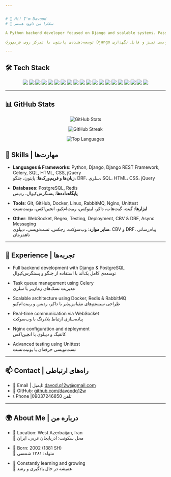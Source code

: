 ```yaml
---


# 👋 Hi! I'm Davood  
# 👋 سلام! من داوود هستم

A Python backend developer focused on Django and scalable systems. Passionate about learning, solving complex problems, and writing clean, maintainable code.

توسعه‌دهنده‌ی پایتون با تمرکز روی فریم‌ورک Django و سیستم‌های مقیاس‌پذیر. علاقه‌مند به یادگیری، حل مسائل پیچیده، و کدنویسی تمیز و قابل نگهداری.

---
```


## 🛠 Tech Stack

<p align="center">
  <img src="https://img.shields.io/badge/Python-3776AB?style=for-the-badge&logo=python&logoColor=white"/>
  <img src="https://img.shields.io/badge/Django-092E20?style=for-the-badge&logo=django&logoColor=white"/>
  <img src="https://img.shields.io/badge/DRF-black?style=for-the-badge&logo=django&logoColor=white"/>
  <img src="https://img.shields.io/badge/Celery-37814A?style=for-the-badge&logo=celery&logoColor=white"/>
  <img src="https://img.shields.io/badge/PostgreSQL-336791?style=for-the-badge&logo=postgresql&logoColor=white"/>
  <img src="https://img.shields.io/badge/Redis-DC382D?style=for-the-badge&logo=redis&logoColor=white"/>
  <img src="https://img.shields.io/badge/Docker-2496ED?style=for-the-badge&logo=docker&logoColor=white"/>
  <img src="https://img.shields.io/badge/Nginx-009639?style=for-the-badge&logo=nginx&logoColor=white"/>
  <img src="https://img.shields.io/badge/RabbitMQ-FF6600?style=for-the-badge&logo=rabbitmq&logoColor=white"/>
  <img src="https://img.shields.io/badge/Linux-FCC624?style=for-the-badge&logo=linux&logoColor=black"/>
  <img src="https://img.shields.io/badge/HTML5-E34F26?style=for-the-badge&logo=html5&logoColor=white"/>
  <img src="https://img.shields.io/badge/CSS3-1572B6?style=for-the-badge&logo=css3&logoColor=white"/>
  <img src="https://img.shields.io/badge/jQuery-0769AD?style=for-the-badge&logo=jquery&logoColor=white"/>
  <img src="https://img.shields.io/badge/SQL-4479A1?style=for-the-badge&logo=postgresql&logoColor=white"/>
  <img src="https://img.shields.io/badge/Telebot-FF5E00?style=for-the-badge&logo=telegram&logoColor=white"/>
  <img src="https://img.shields.io/badge/Regex-FF69B4?style=for-the-badge&logo=codio&logoColor=white"/>
  <img src="https://img.shields.io/badge/Unittest-6E40C9?style=for-the-badge&logo=pytest&logoColor=white"/>
  <img src="https://img.shields.io/badge/Git-F05032?style=for-the-badge&logo=git&logoColor=white"/>
  <img src="https://img.shields.io/badge/GitHub-181717?style=for-the-badge&logo=github&logoColor=white"/>
  <img src="https://img.shields.io/badge/WebSocket-00BFFF?style=for-the-badge&logo=websockets&logoColor=white"/>

</p>

---

## 📊 GitHub Stats

<p align="center">
  <img src="https://github-readme-stats.vercel.app/api?username=davoodq12w&show_icons=true&theme=radical" alt="GitHub Stats"/>
</p>

<p align="center">
  <img src="https://github-readme-streak-stats.herokuapp.com/?user=davoodq12w&theme=radical" alt="GitHub Streak"/>
</p>

<p align="center">
  <img src="https://github-readme-stats.vercel.app/api/top-langs/?username=davoodq12w&layout=compact&theme=radical" alt="Top Languages"/>
</p>



## 🧰 Skills | مهارت‌ها

- **Languages & Frameworks**: Python, Django, Django REST Framework, Celery, SQL, HTML, CSS, jQuery  
  **زبان‌ها و فریم‌ورک‌ها**: پایتون، جنگو، DRF، سلری، SQL، HTML، CSS، jQuery

- **Databases**: PostgreSQL, Redis  
  **پایگاه‌داده‌ها**: پستگرس‌کیوال، ردیس

- **Tools**: Git, GitHub, Docker, Linux, RabbitMQ, Nginx, Unittest  
  **ابزارها**: گیت، گیت‌هاب، داکر، لینوکس، ربیت‌ام‌کیو، انجین‌اکس، یونیت‌تست

- **Other**: WebSocket, Regex, Testing, Deployment, CBV & DRF, Async Messaging  
  **سایر موارد**: وب‌سوکت، رجکس، تست‌نویسی، دیپلوی، CBV و DRF، پیام‌رسانی ناهمزمان

---

## 🧪 Experience | تجربه‌ها

- Full backend development with Django & PostgreSQL  
  توسعه‌ی کامل بک‌اند با استفاده از جنگو و پستگرس‌کیوال

- Task queue management using Celery  
  مدیریت تسک‌های زمان‌بر با سلری

- Scalable architecture using Docker, Redis & RabbitMQ  
  طراحی سیستم‌های مقیاس‌پذیر با داکر، ردیس و ربیت‌ام‌کیو

- Real-time communication via WebSocket  
  پیاده‌سازی ارتباط بلادرنگ با وب‌سوکت

- Nginx configuration and deployment  
  کانفیگ و دیپلوی با انجین‌اکس

- Advanced testing using Unittest  
  تست‌نویسی حرفه‌ای با یونیت‌تست

---

## 📫 Contact | راه‌های ارتباطی

- 📧 Email | ایمیل: [davod.q12w@gmail.com](mailto:davod.q12w@gmail.com)  
- 🐙 GitHub: [github.com/davoodq12w](https://github.com/davoodq12w)  
- 📞 Phone |تلفن 09037246850

---

## 🌍 About Me | درباره من

- 📍 Location: West Azerbaijan, Iran  
  📍 محل سکونت: آذربایجان غربی، ایران

- 🎂 Born: 2002 (1381 SH)  
  🎂 متولد: ۱۳۸۱ شمسی

- 🎯 Constantly learning and growing  
  🎯 همیشه در حال یادگیری و رشد


